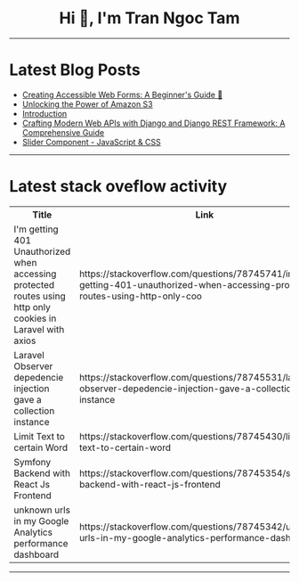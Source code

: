 <h1 align="center">Hi 👋, I'm Tran Ngoc Tam</h1>

---

# Latest Blog Posts 
<!-- BLOG-POST-LIST:START -->
- [Creating Accessible Web Forms: A Beginner&#39;s Guide 🎉](https://dev.to/soham1300/creating-accessible-web-forms-a-beginners-guide-349c)
- [Unlocking the Power of Amazon S3](https://dev.to/noorscript/unlocking-the-power-of-amazon-s3-571k)
- [Introduction](https://dev.to/ashcript/1-introduction-4cpg)
- [Crafting Modern Web APIs with Django and Django REST Framework: A Comprehensive Guide](https://dev.to/terrancoder/crafting-modern-web-apis-with-django-and-django-rest-framework-a-comprehensive-guide-4fh7)
- [Slider Component - JavaScript &amp; CSS](https://dev.to/boibolang/slider-component-javascript-css-1oai)
<!-- BLOG-POST-LIST:END -->

---

# Latest stack oveflow activity
<table>
  <tr><th>Title</th><th>Link</th></tr>
  <!-- STACKOVERFLOW:START --><tr><td>I&#39;m getting 401 Unauthorized when accessing protected routes using http only cookies in Laravel with axios</td><td>https://stackoverflow.com/questions/78745741/im-getting-401-unauthorized-when-accessing-protected-routes-using-http-only-coo</td></tr><tr><td>Laravel Observer depedencie injection gave a collection instance</td><td>https://stackoverflow.com/questions/78745531/laravel-observer-depedencie-injection-gave-a-collection-instance</td></tr><tr><td>Limit Text to certain Word</td><td>https://stackoverflow.com/questions/78745430/limit-text-to-certain-word</td></tr><tr><td>Symfony Backend with React Js Frontend</td><td>https://stackoverflow.com/questions/78745354/symfony-backend-with-react-js-frontend</td></tr><tr><td>unknown urls in my Google Analytics performance dashboard</td><td>https://stackoverflow.com/questions/78745342/unknown-urls-in-my-google-analytics-performance-dashboard</td></tr><!-- STACKOVERFLOW:END -->
</table>

---


